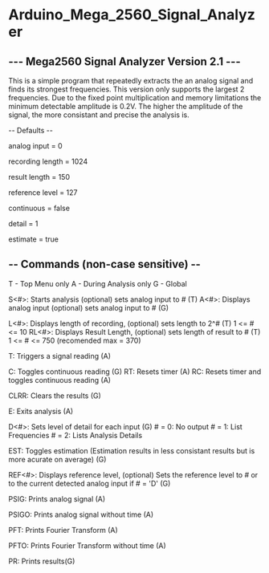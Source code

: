 # Arduino_Mega_2560_Signal_Analyzer

 --- Mega2560 Signal Analyzer Version 2.1 --- 
 ------------

This is a simple program that repeatedly extracts the an analog signal and finds its strongest frequencies. This version only supports the largest 2 frequencies.
Due to the fixed point multiplication and memory limitations the minimum detectable amplitude is 0.2V.
The higher the amplitude of the signal, the more consistant and precise the analysis is.


 -- Defaults -- 
 
  analog input = 0
  
  recording length = 1024
  
  result length = 150

  reference level = 127

  continuous = false
  
  detail = 1
  
  estimate = true

-- Commands (non-case sensitive) --
-----------------------------------

T - Top Menu only
A - During Analysis only
G - Global

S<#>: 	Starts analysis
	(optional) sets analog input to # (T)
A<#>: 	Displays analog input
	(optional) sets analog input to # (G)

L<#>: 	Displays length of recording, 
	(optional) sets length to 2^# (T)
      	1 <= # <= 10
RL<#>: 	Displays Result Length, 
	(optional) sets length of result to # (T)
       	1 <= # <= 750 (recomended max = 370)


T: 	Triggers a signal reading (A)

C: 	Toggles continuous reading (G)
RT: 	Resets timer (A)
RC: 	Resets timer and toggles continuous reading (A)

CLRR:	Clears the results (G)

E:	Exits analysis (A)

D<#>: 	Sets level of detail for each input (G)
      	# = 0: No output
      	# = 1: List Frequencies
      	# = 2: Lists Analysis Details

EST: 	Toggles estimation (Estimation results in less consistant results but is more acurate on average) (G)

REF<#>:	Displays reference level, 
	(optional) Sets the reference level to # or to the current detected analog input if # = 'D' (G)



PSIG: 	Prints analog signal (A)

PSIGO:	Prints analog signal without time (A)

PFT:	Prints Fourier Transform (A)

PFTO:	Prints Fourier Transform without time (A)

PR: 	Prints results(G)


